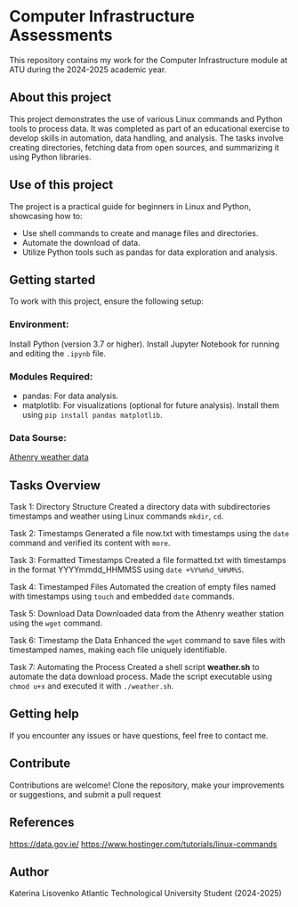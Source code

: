 # Computer Infrastructure Assessments
This repository contains my work for the Computer Infrastructure module at ATU during the 2024-2025 academic year.<br>
## About this project
This project demonstrates the use of various Linux commands and Python tools to process data. It was completed as part of an educational exercise to develop skills in automation, data handling, and analysis. The tasks involve creating directories, fetching data from open sources, and summarizing it using Python libraries.
## Use of this project
The project is a practical guide for beginners in Linux and Python, showcasing how to:
* Use shell commands to create and manage files and directories.
* Automate the download of data.
* Utilize Python tools such as pandas for data exploration and analysis.
## Getting started
To work with this project, ensure the following setup:
### Environment:
Install Python (version 3.7 or higher).
Install Jupyter Notebook for running and editing the `.ipynb` file.
### Modules Required:
* pandas: For data analysis.
* matplotlib: For visualizations (optional for future analysis).
Install them using `pip install pandas matplotlib`.
### Data Sourse:
[Athenry weather data](https://prodapi.metweb.ie/observations/athenry/today)
## Tasks Overview
Task 1: Directory Structure
Created a directory data with subdirectories timestamps and weather using Linux commands `mkdir`, `cd`.

Task 2: Timestamps
Generated a file now.txt with timestamps using the `date` command and verified its content with `more`.

Task 3: Formatted Timestamps
Created a file formatted.txt with timestamps in the format YYYYmmdd_HHMMSS using `date +%Y%m%d_%H%M%S`.

Task 4: Timestamped Files
Automated the creation of empty files named with timestamps using `touch` and embedded `date` commands.

Task 5: Download Data
Downloaded data from the Athenry weather station using the `wget` command.

Task 6: Timestamp the Data
Enhanced the `wget` command to save files with timestamped names, making each file uniquely identifiable.

Task 7: Automating the Process
Created a shell script **weather.sh** to automate the data download process. Made the script executable using `chmod u+x` and executed it with `./weather.sh`.

## Getting help
If you encounter any issues or have questions, feel free to contact me.
## Contribute
Contributions are welcome! Clone the repository, make your improvements or suggestions, and submit a pull request
## References
https://data.gov.ie/
https://www.hostinger.com/tutorials/linux-commands
## Author
Katerina Lisovenko
Atlantic Technological University Student (2024-2025)